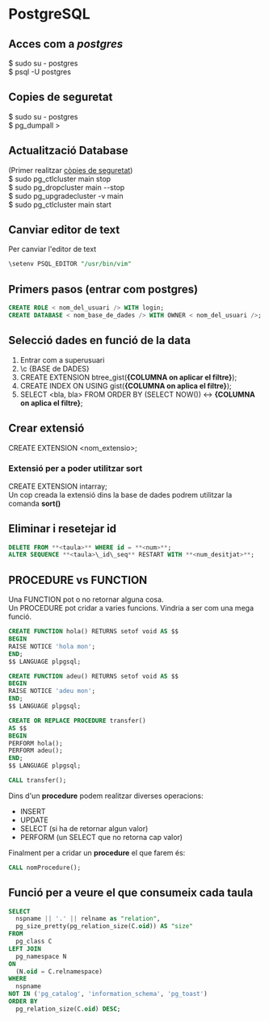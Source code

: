 # PostgreSQL

## Acces com a ***postgres***

$ sudo su - postgres<br />
$ psql -U postgres

## Copies de seguretat

$ sudo su - postgres<br />
$ pg_dumpall > <fitxer>

## Actualització Database

(Primer realitzar [còpies de seguretat](#Copies-de-seguretat))<br />
$ sudo pg_ctlcluster <versioAntiga> main stop<br />
$ sudo pg_dropcluster <versioNova> main --stop<br />
$ sudo pg_upgradecluster -v <versioNova> <versioAntiga> main<br />
$ sudo pg_ctlcluster <versioNova> main start<br />


## Canviar editor de text

Per canviar l'editor de text<br />
```sql
\setenv PSQL_EDITOR "/usr/bin/vim"
```

## Primers pasos (entrar com **postgres**)

```sql
CREATE ROLE < nom_del_usuari /> WITH login;
CREATE DATABASE < nom_base_de_dades /> WITH OWNER < nom_del_usuari />;
```

## Selecció dades en funció de la data

1. Entrar com a superusuari
2. \c {BASE de DADES}
3. CREATE EXTENSION btree_gist(**{COLUMNA on aplicar el filtre}**);
4. CREATE INDEX ON <taula> USING gist(**{COLUMNA on aplica el filtre}**);
5. SELECT <bla, bla> FROM <taula> ORDER BY (SELECT NOW()) <-> **{COLUMNA on aplica el filtre}**;

## Crear extensió

CREATE EXTENSION <nom_extensio\>;

### Extensió per a poder utilitzar **sort**

CREATE EXTENSION intarray;<br />
Un cop creada la extensió dins la base de dades podrem utilitzar la comanda **sort()**

## Eliminar i resetejar id

```sql
DELETE FROM **<taula>** WHERE id = **<num>**;
ALTER SEQUENCE **<taula>\_id\_seq** RESTART WITH **<num_desitjat>**;
```

## PROCEDURE vs FUNCTION

Una FUNCTION pot o no retornar alguna cosa.<br />
Un PROCEDURE pot cridar a varies funcions. Vindria a ser com una mega funció.

```sql
CREATE FUNCTION hola() RETURNS setof void AS $$
BEGIN
RAISE NOTICE 'hola mon';
END;
$$ LANGUAGE plpgsql;

CREATE FUNCTION adeu() RETURNS setof void AS $$
BEGIN
RAISE NOTICE 'adeu mon';
END;
$$ LANGUAGE plpgsql;

CREATE OR REPLACE PROCEDURE transfer()
AS $$
BEGIN
PERFORM hola();
PERFORM adeu();
END;
$$ LANGUAGE plpgsql;

CALL transfer();
```

Dins d'un **procedure** podem realitzar diverses operacions:

- INSERT
- UPDATE
- SELECT (si ha de retornar algun valor)
- PERFORM (un SELECT que no retorna cap valor)

Finalment per a cridar un **procedure** el que farem és:

```sql
CALL nomProcedure();
```

## Funció per a veure el que consumeix cada taula

```sql
SELECT
  nspname || '.' || relname as "relation",
  pg_size_pretty(pg_relation_size(C.oid)) AS "size"
FROM
  pg_class C
LEFT JOIN
  pg_namespace N
ON
  (N.oid = C.relnamespace)
WHERE
  nspname
NOT IN ('pg_catalog', 'information_schema', 'pg_toast')
ORDER BY
  pg_relation_size(C.oid) DESC;
```
